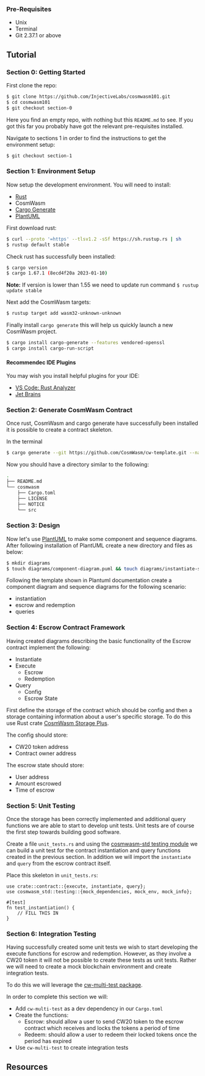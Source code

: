 ### Pre-Requisites

* Unix
* Terminal
* Git 2.37.1 or above

## Tutorial

### Section 0: Getting Started

First clone the repo:

```bash
$ git clone https://github.com/InjectiveLabs/cosmwasm101.git
$ cd cosmwasm101
$ git checkout section-0
```

Here you find an empty repo, with nothing but this `README.md` to see. If you got this far you probably have got the relevant pre-requisites installed.

Navigate to sections 1 in order to find the instructions to get the environment setup:

```bash
$ git checkout section-1
```

### Section 1: Environment Setup

Now setup the development environment. You will need to install:

* [Rust](https://www.rust-lang.org/tools/install)
* CosmWasm
* [Cargo Generate](https://github.com/cargo-generate/cargo-generate)
* [PlantUML](https://plantuml.com/)

First download rust:

```bash 
$ curl --proto '=https' --tlsv1.2 -sSf https://sh.rustup.rs | sh
$ rustup default stable
```

Check rust has successfully been installed:

```bash
$ cargo version
$ cargo 1.67.1 (8ecd4f20a 2023-01-10)
```

**Note:** If version is lower than 1.55 we need to update run command `$ rustup update stable`

Next add the CosmWasm targets:

```bash
$ rustup target add wasm32-unknown-unknown
```

Finally install `cargo generate` this will help us quickly launch a new CosmWasm project.

```bash
$ cargo install cargo-generate --features vendored-openssl
$ cargo install cargo-run-script
```

#### Recommendec IDE Plugins

You may wish you install helpful plugins for your IDE:

* [VS Code: Rust Analyzer](https://marketplace.visualstudio.com/items?itemName=rust-lang.rust-analyzer)
* [Jet Brains](https://www.jetbrains.com/rust/)

### Section 2: Generate CosmWasm Contract

Once rust, CosmWasm and cargo generate have successfully been installed it is possible to create a contract skeleton.

In the terminal 

```bash
$ cargo generate --git https://github.com/CosmWasm/cw-template.git --name CosmWasm -d minimal=true
```

Now you should have a directory similar to the following:

```bash
.
├── README.md
└── cosmwasm
    ├── Cargo.toml
    ├── LICENSE
    ├── NOTICE
    └── src
```

### Section 3: Design

Now let's use [PlantUML](https://plantuml.com/) to make some component and sequence diagrams. After following installation of PlantUML create a new directory and files as below:

```bash
$ mkdir diagrams
$ touch diagrams/component-diagram.puml && touch diagrams/instantiate-sequence.puml && touch diagrams/escrow-sequence.puml && touch diagrams/query-sequence.puml
```

Following the template shown in Plantuml documentation create a component diagram and sequence diagrams for the following scenario:

* instantiation
* escrow and redemption
* queries

### Section 4: Escrow Contract Framework

Having created diagrams describing the basic functionality of the Escrow contract implement the following:

* Instantiate
* Execute
    * Escrow
    * Redemption
* Query
    * Config
    * Escrow State

First define the storage of the contract which should be config and then a storage containing information about a user's specific storage. To do this use Rust crate [CosmWasm Storage Plus][1].

The config should store:

* CW20 token address
* Contract owner address

The escrow state should store:

* User address
* Amount escrowed
* Time of escrow

### Section 5: Unit Testing

Once the storage has been correctly implemented and additional query functions we are able to start to develop unit tests. Unit tests are of course the first step towards building good software.

Create a file `unit_tests.rs` and using the [cosmwasm-std testing module](https://docs.rs/cosmwasm-std/1.2.2/cosmwasm_std/testing/index.html) we can build a unit test for the contract instantiation and query functions created in the previous section. In addition we will import the `instantiate` and `query` from the escrow contract itself.

Place this skeleton in `unit_tests.rs`:

```
use crate::contract::{execute, instantiate, query};
use cosmwasm_std::testing::{mock_dependencies, mock_env, mock_info};

#[test]
fn test_instantiation() {
    // FILL THIS IN 
}
```

### Section 6: Integration Testing

Having successfully created some unit tests we wish to start developing the execute functions for escrow and redemption. However, as they involve a CW20 token it will not be possible to create these tests as unit tests. Rather we will need to create a mock blockchain environment and create integration tests.

To do this we will leverage the [cw-multi-test package](https://docs.rs/cw-multi-test/0.16.2/cw_multi_test/).

In order to complete this section we will:

* Add `cw-multi-test` as a dev dependency in our `Cargo.toml`
* Create the functions:
    * Escrow: should allow a user to send CW20 token to the escrow contract which receives and locks the tokens a period of time
    * Redeem: should allow a user to redeem their locked tokens once the period has expired
* Use `cw-multi-test` to create integration tests

## Resources

[1]: https://github.com/CosmWasm/cw-storage-plus
